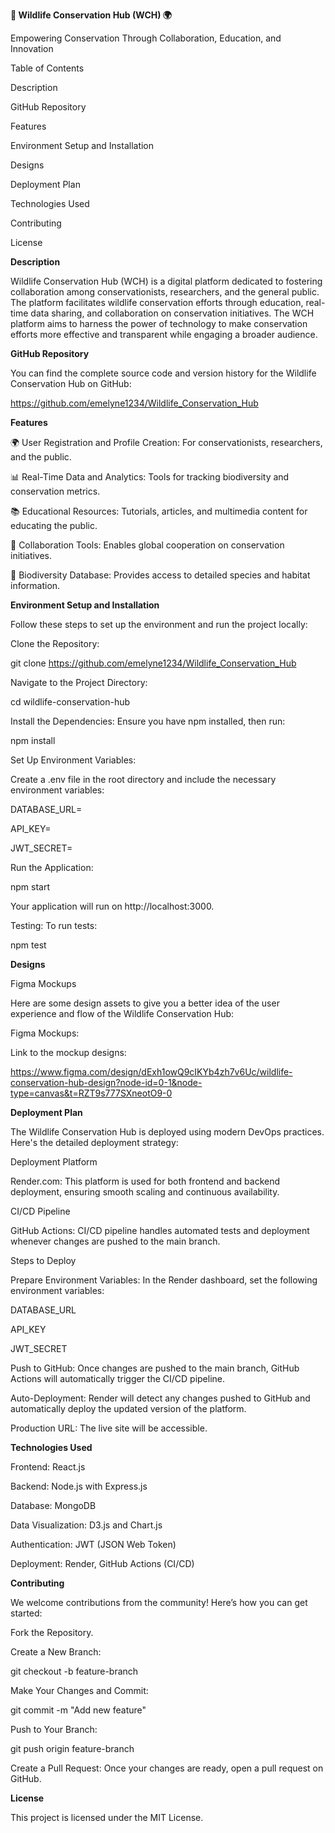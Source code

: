 **🦁 Wildlife Conservation Hub (WCH) 🌍**

Empowering Conservation Through Collaboration, Education, and Innovation

Table of Contents

Description

GitHub Repository

Features

Environment Setup and Installation

Designs

Deployment Plan

Technologies Used

Contributing

License


**Description**

Wildlife Conservation Hub (WCH) is a digital platform dedicated to fostering collaboration among conservationists, researchers, and the general public. The platform facilitates wildlife conservation efforts through education, real-time data sharing, and collaboration on conservation initiatives. The WCH platform aims to harness the power of technology to make conservation efforts more effective and transparent while engaging a broader audience.

**GitHub Repository**

You can find the complete source code and version history for the Wildlife Conservation Hub on GitHub:

https://github.com/emelyne1234/Wildlife_Conservation_Hub


**Features**

🌍 User Registration and Profile Creation: For conservationists, researchers, and the public.

📊 Real-Time Data and Analytics: Tools for tracking biodiversity and conservation metrics.

📚 Educational Resources: Tutorials, articles, and multimedia content for educating the public.

🤝 Collaboration Tools: Enables global cooperation on conservation initiatives.

📂 Biodiversity Database: Provides access to detailed species and habitat information.


**Environment Setup and Installation**

Follow these steps to set up the environment and run the project locally:

Clone the Repository:


git clone https://github.com/emelyne1234/Wildlife_Conservation_Hub

Navigate to the Project Directory:


cd wildlife-conservation-hub

Install the Dependencies: Ensure you have npm installed, then run:

npm install

Set Up Environment Variables:

Create a .env file in the root directory and include the necessary environment variables:


DATABASE_URL=

API_KEY=

JWT_SECRET=

Run the Application:


npm start

Your application will run on http://localhost:3000.

Testing: To run tests:

npm test


**Designs**

Figma Mockups

Here are some design assets to give you a better idea of the user experience and flow of the Wildlife Conservation Hub:

Figma Mockups:

Link to the mockup designs:

https://www.figma.com/design/dExh1owQ9cIKYb4zh7v6Uc/wildlife-conservation-hub-design?node-id=0-1&node-type=canvas&t=RZT9s777SXneotO9-0


**Deployment Plan**

The Wildlife Conservation Hub is deployed using modern DevOps practices. Here's the detailed deployment strategy:

Deployment Platform

Render.com: This platform is used for both frontend and backend deployment, ensuring smooth scaling and continuous availability.

CI/CD Pipeline

GitHub Actions: CI/CD pipeline handles automated tests and deployment whenever changes are pushed to the main branch.

Steps to Deploy

Prepare Environment Variables: In the Render dashboard, set the following environment variables:

DATABASE_URL

API_KEY

JWT_SECRET

Push to GitHub: Once changes are pushed to the main branch, GitHub Actions will automatically trigger the CI/CD pipeline.

Auto-Deployment: Render will detect any changes pushed to GitHub and automatically deploy the updated version of the platform.

Production URL: The live site will be accessible.

**Technologies Used**

Frontend: React.js

Backend: Node.js with Express.js

Database: MongoDB

Data Visualization: D3.js and Chart.js

Authentication: JWT (JSON Web Token)

Deployment: Render, GitHub Actions (CI/CD)

**Contributing**

We welcome contributions from the community! Here’s how you can get started:

Fork the Repository.

Create a New Branch:

git checkout -b feature-branch

Make Your Changes and Commit:

git commit -m "Add new feature"

Push to Your Branch:

git push origin feature-branch

Create a Pull Request: Once your changes are ready, open a pull request on GitHub.

**License**

This project is licensed under the MIT License.
